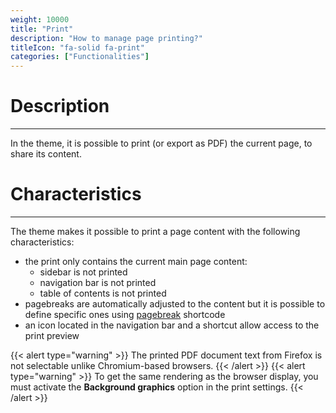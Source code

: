 ```yaml
---
weight: 10000
title: "Print"
description: "How to manage page printing?"
titleIcon: "fa-solid fa-print"
categories: ["Functionalities"]
---
```


# Description
---

In the theme, it is possible to print (or export as PDF) the current page, to share its content.

# Characteristics
---

The theme makes it possible to print a page content with the following characteristics:
* the print only contains the current main page content:
    * sidebar is not printed
    * navigation bar is not printed
    * table of contents is not printed
* pagebreaks are automatically adjusted to the content but it is possible to define specific ones using [pagebreak](../../shortcodes/pagebreak/) shortcode
* an icon located in the navigation bar and a shortcut allow access to the print preview

{{< alert type="warning" >}}
The printed PDF document text from Firefox is not selectable unlike Chromium-based browsers.
{{< /alert >}}
{{< alert type="warning" >}}
To get the same rendering as the browser display, you must activate the **Background graphics** option in the print settings.
{{< /alert >}}